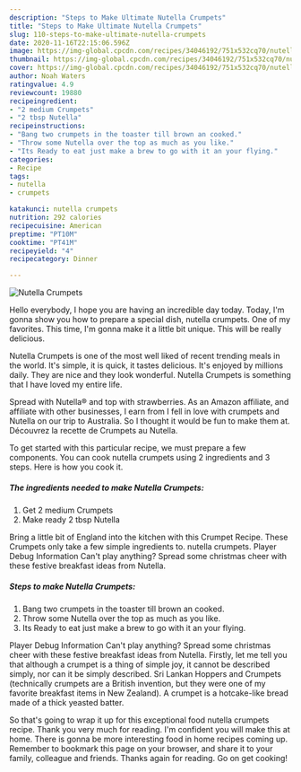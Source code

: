 ```yaml
---
description: "Steps to Make Ultimate Nutella Crumpets"
title: "Steps to Make Ultimate Nutella Crumpets"
slug: 110-steps-to-make-ultimate-nutella-crumpets
date: 2020-11-16T22:15:06.596Z
image: https://img-global.cpcdn.com/recipes/34046192/751x532cq70/nutella-crumpets-recipe-main-photo.jpg
thumbnail: https://img-global.cpcdn.com/recipes/34046192/751x532cq70/nutella-crumpets-recipe-main-photo.jpg
cover: https://img-global.cpcdn.com/recipes/34046192/751x532cq70/nutella-crumpets-recipe-main-photo.jpg
author: Noah Waters
ratingvalue: 4.9
reviewcount: 19880
recipeingredient:
- "2 medium Crumpets"
- "2 tbsp Nutella"
recipeinstructions:
- "Bang two crumpets in the toaster till brown an cooked."
- "Throw some Nutella over the top as much as you like."
- "Its Ready to eat just make a brew to go with it an your flying."
categories:
- Recipe
tags:
- nutella
- crumpets

katakunci: nutella crumpets 
nutrition: 292 calories
recipecuisine: American
preptime: "PT10M"
cooktime: "PT41M"
recipeyield: "4"
recipecategory: Dinner

---
```



![Nutella Crumpets](https://img-global.cpcdn.com/recipes/34046192/751x532cq70/nutella-crumpets-recipe-main-photo.jpg)

Hello everybody, I hope you are having an incredible day today. Today, I'm gonna show you how to prepare a special dish, nutella crumpets. One of my favorites. This time, I'm gonna make it a little bit unique. This will be really delicious.

Nutella Crumpets is one of the most well liked of recent trending meals in the world. It's simple, it is quick, it tastes delicious. It's enjoyed by millions daily. They are nice and they look wonderful. Nutella Crumpets is something that I have loved my entire life.

Spread with Nutella® and top with strawberries. As an Amazon affiliate, and affiliate with other businesses, I earn from I fell in love with crumpets and Nutella on our trip to Australia. So I thought it would be fun to make them at. Découvrez la recette de Crumpets au Nutella.


To get started with this particular recipe, we must prepare a few components. You can cook nutella crumpets using 2 ingredients and 3 steps. Here is how you cook it.

<!--inarticleads1-->

##### The ingredients needed to make Nutella Crumpets:

1. Get 2 medium Crumpets
1. Make ready 2 tbsp Nutella


Bring a little bit of England into the kitchen with this Crumpet Recipe. These Crumpets only take a few simple ingredients to. nutella crumpets. Player Debug Information Can&#39;t play anything? Spread some christmas cheer with these festive breakfast ideas from Nutella. 

<!--inarticleads2-->

##### Steps to make Nutella Crumpets:

1. Bang two crumpets in the toaster till brown an cooked.
1. Throw some Nutella over the top as much as you like.
1. Its Ready to eat just make a brew to go with it an your flying.


Player Debug Information Can&#39;t play anything? Spread some christmas cheer with these festive breakfast ideas from Nutella. Firstly, let me tell you that although a crumpet is a thing of simple joy, it cannot be described simply, nor can it be simply described. Sri Lankan Hoppers and Crumpets (technically crumpets are a British invention, but they were one of my favorite breakfast items in New Zealand). A crumpet is a hotcake-like bread made of a thick yeasted batter. 

So that's going to wrap it up for this exceptional food nutella crumpets recipe. Thank you very much for reading. I'm confident you will make this at home. There is gonna be more interesting food in home recipes coming up. Remember to bookmark this page on your browser, and share it to your family, colleague and friends. Thanks again for reading. Go on get cooking!
